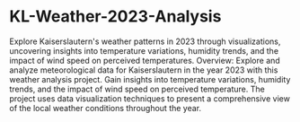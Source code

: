 # KL-Weather-2023-Analysis
Explore Kaiserslautern's weather patterns in 2023 through visualizations, uncovering insights into temperature variations, humidity trends, and the impact of wind speed on perceived temperatures.
Overview:
Explore and analyze meteorological data for Kaiserslautern in the year 2023 with this weather analysis project. Gain insights into temperature variations, humidity trends, and the impact of wind speed on perceived temperature. The project uses data visualization techniques to present a comprehensive view of the local weather conditions throughout the year.
